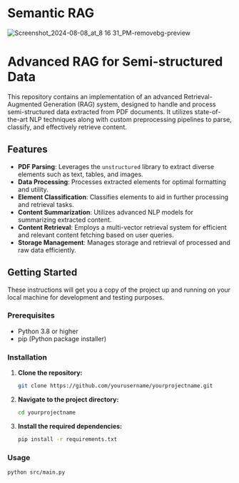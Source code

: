 # Semantic RAG

![Screenshot_2024-08-08_at_8 16 31_PM-removebg-preview](https://github.com/user-attachments/assets/b47eacbf-a99d-410e-9d9a-2950f3f9fab9)


# Advanced RAG for Semi-structured Data

This repository contains an implementation of an advanced Retrieval-Augmented Generation (RAG) system, designed to handle and process semi-structured data extracted from PDF documents. It utilizes state-of-the-art NLP techniques along with custom preprocessing pipelines to parse, classify, and effectively retrieve content.

## Features

- **PDF Parsing**: Leverages the `unstructured` library to extract diverse elements such as text, tables, and images.
- **Data Processing**: Processes extracted elements for optimal formatting and utility.
- **Element Classification**: Classifies elements to aid in further processing and retrieval tasks.
- **Content Summarization**: Utilizes advanced NLP models for summarizing extracted content.
- **Content Retrieval**: Employs a multi-vector retrieval system for efficient and relevant content fetching based on user queries.
- **Storage Management**: Manages storage and retrieval of processed and raw data efficiently.

## Getting Started

These instructions will get you a copy of the project up and running on your local machine for development and testing purposes.

### Prerequisites

- Python 3.8 or higher
- pip (Python package installer)

### Installation

1. **Clone the repository:**
   ```bash
   git clone https://github.com/yourusername/yourprojectname.git

2. **Navigate to the project directory:**
   ```bash
   cd yourprojectname
3. **Install the required dependencies:**
   ```bash
   pip install -r requirements.txt

### Usage
   ```bash
   python src/main.py
